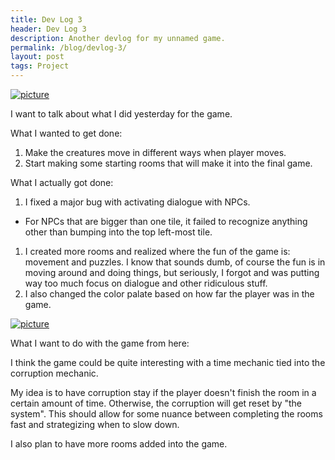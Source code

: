 ```yaml
---
title: Dev Log 3
header: Dev Log 3
description: Another devlog for my unnamed game.
permalink: /blog/devlog-3/
layout: post
tags: Project
---
```


[![picture](/assets/gifs/devlog/space_1.gif)](/assets/gifs/devlog/space_1.gif)

I want to talk about what I did yesterday for the game. 

What I wanted to get done:
1. Make the creatures move in different ways when player moves.
1. Start making some starting rooms that will make it into the final game.

What I actually got done:
1. I fixed a major bug with activating dialogue with NPCs.
 - For NPCs that are bigger than one tile, it failed to recognize anything other than bumping into the top left-most tile.
1. I created more rooms and realized where the fun of the game is: movement and puzzles. I know that sounds dumb, of course the fun is in moving around and doing things, but seriously, I forgot and was putting way too much focus on dialogue and other ridiculous stuff.
1. I also changed the color palate based on how far the player was in the game.

[![picture](/assets/gifs/devlog/space_2.gif)](/assets/gifs/devlog/space_1.gif)


What I want to do with the game from here:

I think the game could be quite interesting with a time mechanic tied into the corruption mechanic.

My idea is to have corruption stay if the player doesn't finish the room in a certain amount of time. Otherwise, the corruption will get reset by "the system". This should allow for some nuance between completing the rooms fast and strategizing when to slow down.

I also plan to have more rooms added into the game.
